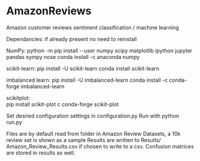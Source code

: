 # AmazonReviews
Amazon customer reviews sentiment classification / machine learning

Dependancies: if already present no need to reinstall

NumPy:
  python -m pip install --user numpy scipy matplotlib ipython jupyter pandas sympy nose
  conda install -c anaconda numpy

scikit-learn:
  pip install -U scikit-learn
  conda install scikit-learn

imbalanced learn: 
  pip install -U imbalanced-learn
  conda install -c conda-forge imbalanced-learn

scikitplot:  
  pip install scikit-plot
  c conda-forge scikit-plot


Set desired configuration settings in configuration.py
Run with python run.py

Files are by default read from folder in Amazon Review Datasets, a 10k review set is shown as a sample
Results are written to Results/ Amazon_Review_Results.csv if chosen to write to a csv.
Confusion matrices are stored in results as well.
